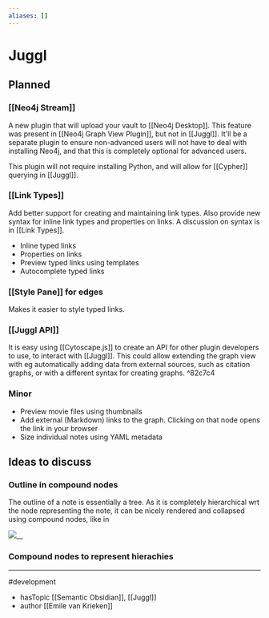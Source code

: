 ```yaml
---
aliases: []
---
```



# Juggl
## Planned
### [[Neo4j Stream]]
A new plugin that will upload your vault to [[Neo4j Desktop]]. This feature was present in [[Neo4j Graph View Plugin]], but not in [[Juggl]]. It'll be a separate plugin to ensure non-advanced users will not have to deal with installing Neo4j, and that this is completely optional for advanced users.

This plugin will not require installing Python, and will allow for [[Cypher]] querying in [[Juggl]]. 

### [[Link Types]]
Add better support for creating and maintaining link types. Also provide new syntax for inline link types and properties on links. A discussion on syntax is in [[Link Types]].
- Inline typed links
- Properties on links
- Preview typed links using templates
- Autocomplete typed links

### [[Style Pane]] for edges
Makes it easier to style typed links.

### [[Juggl API]]
It is easy using [[Cytoscape.js]] to create an API for other plugin developers to use, to interact with [[Juggl]]. This could allow extending the graph view with eg automatically adding data from external sources, such as citation graphs, or with a different syntax for creating graphs. ^82c7c4

### Minor
- Preview movie files using thumbnails
- Add external (Markdown) links to the graph. Clicking on that node opens the link in your browser
- Size individual notes using YAML metadata

## Ideas to discuss
### Outline in compound nodes
The outline of a note is essentially a tree. As it is completely hierarchical wrt the node representing the note, it can be nicely rendered and collapsed using compound nodes, like in

![](https://cdn.discordapp.com/attachments/794501737062203422/798921299404652574/JfMR9BuCHr.gif)__

### Compound nodes to represent hierachies


--- 
#development
- hasTopic [[Semantic Obsidian]], [[Juggl]]
- author [[Emile van Krieken]]	